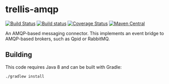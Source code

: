 # trellis-amqp

[![Build Status](https://travis-ci.org/trellis-ldp/trellis-amqp.png?branch=master)](https://travis-ci.org/trellis-ldp/trellis-amqp)
[![Build status](https://ci.appveyor.com/api/projects/status/q1cdl5g48fiyed26?svg=true)](https://ci.appveyor.com/project/acoburn/trellis-amqp)
[![Coverage Status](https://coveralls.io/repos/github/trellis-ldp/trellis-amqp/badge.svg?branch=master)](https://coveralls.io/github/trellis-ldp/trellis-amqp?branch=master)
[![Maven Central](https://maven-badges.herokuapp.com/maven-central/org.trellisldp/trellis-amqp/badge.svg)](https://maven-badges.herokuapp.com/maven-central/org.trellisldp/trellis-amqp/)

An AMQP-based messaging connector. This implements an event bridge to
AMQP-based brokers, such as Qpid or RabbitMQ.

## Building

This code requires Java 8 and can be built with Gradle:

    ./gradlew install
